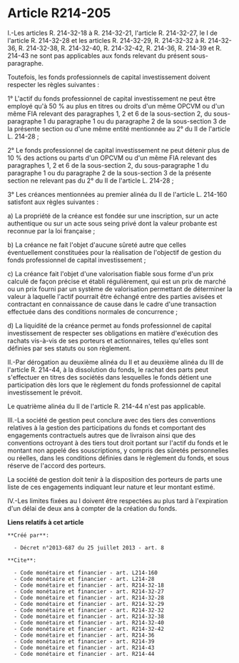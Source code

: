 # Article R214-205

I.-Les articles R. 214-32-18 à R. 214-32-21, l'article R. 214-32-27, le I de l'article R. 214-32-28 et les articles R.
214-32-29, R. 214-32-32 à R. 214-32-36, 
R. 214-32-38, R. 214-32-40, R. 214-32-42, 
R. 214-36, R. 214-39 et R. 214-43 ne sont pas applicables aux fonds relevant du présent sous-paragraphe. 

Toutefois, les fonds professionnels de capital investissement doivent respecter les règles suivantes : 

1° L'actif du fonds professionnel de capital investissement ne peut être employé qu'à 50 % au plus en titres ou droits d'un
même OPCVM ou d'un même FIA relevant des paragraphes 1, 2 et 6 de la sous-section 2, du sous-paragraphe 1 du paragraphe 1 ou
du paragraphe 2 de la sous-section 3 de la présente section ou d'une même entité mentionnée au 2° du II de l'article L.
214-28 ; 

2° Le fonds professionnel de capital investissement ne peut détenir plus de 10 % des actions ou parts d'un OPCVM ou d'un même
FIA relevant des paragraphes 1, 2 et 6 de la sous-section 2, du sous-paragraphe 1 du paragraphe 1 ou du paragraphe 2 de la
sous-section 3 de la présente section ne relevant pas du 2° du II de l'article L. 214-28 ; 

3° Les créances mentionnées au premier alinéa du II de l'article L. 214-160 satisfont aux règles suivantes : 

a) La propriété de la créance est fondée sur une inscription, sur un acte authentique ou sur un acte sous seing privé dont la
valeur probante est reconnue par la loi française ; 

b) La créance ne fait l'objet d'aucune sûreté autre que celles éventuellement constituées pour la réalisation de l'objectif
de gestion du fonds professionnel de capital investissement ; 

c) La créance fait l'objet d'une valorisation fiable sous forme d'un prix calculé de façon précise et établi régulièrement,
qui est un prix de marché ou un prix fourni par un système de valorisation permettant de déterminer la valeur à laquelle
l'actif pourrait être échangé entre des parties avisées et contractant en connaissance de cause dans le cadre d'une
transaction effectuée dans des conditions normales de concurrence ; 

d) La liquidité de la créance permet au fonds professionnel de capital investissement de respecter ses obligations en matière
d'exécution des rachats vis-à-vis de ses porteurs et actionnaires, telles qu'elles sont définies par ses statuts ou son
règlement. 

II.-Par dérogation au deuxième alinéa du II et au deuxième alinéa du III de l'article R. 214-44, à la dissolution du fonds,
le rachat des parts peut s'effectuer en titres des sociétés dans lesquelles le fonds détient une participation dès lors que
le règlement du fonds professionnel de capital investissement le prévoit. 

Le quatrième alinéa du II de l'article R. 214-44 n'est pas applicable. 

III.-La société de gestion peut conclure avec des tiers des conventions relatives à la gestion des participations du fonds et
comportant des engagements contractuels autres que de livraison ainsi que des conventions octroyant à des tiers tout droit
portant sur l'actif du fonds et le montant non appelé des souscriptions, y compris des sûretés personnelles ou réelles, dans
les conditions définies dans le règlement du fonds, et sous réserve de l'accord des porteurs. 

La société de gestion doit tenir à la disposition des porteurs de parts une liste de ces engagements indiquant leur nature et
leur montant estimé. 

IV.-Les limites fixées au I doivent être respectées au plus tard à l'expiration d'un délai de deux ans à compter de la
création du fonds.

**Liens relatifs à cet article**

	**Créé par**:

	  - Décret n°2013-687 du 25 juillet 2013 - art. 8

	**Cite**:

	  - Code monétaire et financier - art. L214-160
	  - Code monétaire et financier - art. L214-28
	  - Code monétaire et financier - art. R214-32-18
	  - Code monétaire et financier - art. R214-32-27
	  - Code monétaire et financier - art. R214-32-28
	  - Code monétaire et financier - art. R214-32-29
	  - Code monétaire et financier - art. R214-32-32
	  - Code monétaire et financier - art. R214-32-38
	  - Code monétaire et financier - art. R214-32-40
	  - Code monétaire et financier - art. R214-32-42
	  - Code monétaire et financier - art. R214-36
	  - Code monétaire et financier - art. R214-39
	  - Code monétaire et financier - art. R214-43
	  - Code monétaire et financier - art. R214-44
